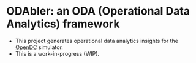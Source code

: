 # ODAbler: an ODA (Operational Data Analytics) framework 

- This project generates operational data analytics insights for the [OpenDC](https://github.com/atlarge-research/opendc) simulator.
- This is a work-in-progress (WIP).